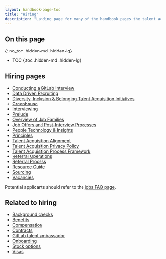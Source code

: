 ```yaml
---
layout: handbook-page-toc
title: "Hiring"
description: "Landing page for many of the handbook pages the talent acquisition team at GitLab uses."
---
```


## On this page
{:.no_toc .hidden-md .hidden-lg}

- TOC
{:toc .hidden-md .hidden-lg}

## Hiring pages

- [Conducting a GitLab Interview](/handbook/hiring/conducting-a-gitlab-interview/)
- [Data Driven Recruiting](/handbook/hiring/data-driven-recruiting/)
- [Diversity, Inclusion & Belonging  Talent Acquisition Initiatives](/company/culture/inclusion/talent-acquisition-initiatives/)
- [Greenhouse](/handbook/hiring/greenhouse/)
- [Interviewing](/handbook/hiring/interviewing/)
- [Prelude](/handbook/hiring/prelude)
- [Overview of Job Families](/handbook/hiring/job-families)
- [Job Offers and Post-Interview Processes](/handbook/hiring/offers/)
- [People Technology & Insights](/handbook/hiring/talent-acquisition-framework/talent-acquisition-operations-insights/)
- [Principles](/handbook/hiring/principles/)
- [Talent Acquisition Alignment](/handbook/hiring/recruiting-alignment/)
- [Talent Acquisition Privacy Policy](/handbook/hiring/recruitment-privacy-policy/)
- [Talent Acquisition Process Framework](/handbook/hiring/talent-acquisition-framework/)
- [Referral Operations](/handbook/hiring/referral-operations/)
- [Referral Process](/handbook/hiring/referral-process/)
- [Resource Guide](/handbook/hiring/resource-guide/)
- [Sourcing](/handbook/hiring/sourcing/)
- [Vacancies](/handbook/hiring/vacancies/)

Potential applicants should refer to the [jobs FAQ page](/jobs/faq/).

## Related to hiring

- [Background checks](/handbook/people-policies/#background-checks)
- [Benefits](/handbook/total-rewards/benefits/)
- [Compensation](/handbook/total-rewards/compensation/)
- [Contracts](/handbook/contracts)
- [GitLab talent ambassador](/handbook/hiring/gitlab-ambassadors/)
- [Onboarding](/handbook/people-group/general-onboarding)
- [Stock options](/handbook/stock-options)
- [Visas](/handbook/people-group/visas/)
